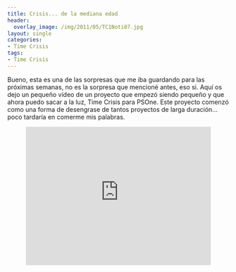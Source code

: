 ```yaml
---
title: Crisis... de la mediana edad
header:
  overlay_image: /img/2011/05/TC1Noti07.jpg
layout: single
categories:
- Time Crisis
tags:
- Time Crisis
---
```

Bueno, esta es una de las sorpresas que me iba guardando para las 
próximas semanas, no es la sorpresa que mencioné antes, eso si. 
Aquí os dejo un pequeño vídeo de un proyecto que empezó siendo pequeño 
y que ahora puedo sacar a la luz, Time Crisis para PSOne. Este proyecto 
comenzó como una forma de desengrase de tantos proyectos de larga 
duración... poco tardaría en comerme mis palabras.

<center><iframe width="420" height="315" src="https://www.youtube-nocookie.com/embed/HV5kQKweX2w?rel=0" frameborder="0" allowfullscreen></iframe></center>
